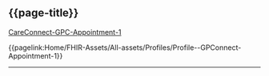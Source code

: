 ## {{page-title}}

<i class="fa fa-link"></i> [CareConnect-GPC-Appointment-1](https://fhir.nhs.uk/STU3/StructureDefinition/CareConnect-GPC-Appointment-1)

<i class="fa fa-link"></i>  {{pagelink:Home/FHIR-Assets/All-assets/Profiles/Profile--GPConnect-Appointment-1}}

---